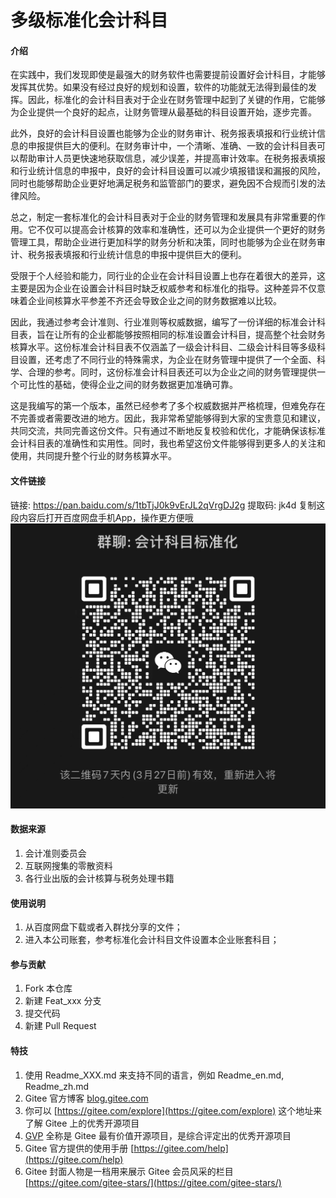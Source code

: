 # 多级标准化会计科目

#### 介绍

在实践中，我们发现即使是最强大的财务软件也需要提前设置好会计科目，才能够发挥其优势。如果没有经过良好的规划和设置，软件的功能就无法得到最佳的发挥。因此，标准化的会计科目表对于企业在财务管理中起到了关键的作用，它能够为企业提供一个良好的起点，让财务管理从最基础的科目设置开始，逐步完善。

此外，良好的会计科目设置也能够为企业的财务审计、税务报表填报和行业统计信息的申报提供巨大的便利。在财务审计中，一个清晰、准确、一致的会计科目表可以帮助审计人员更快速地获取信息，减少误差，并提高审计效率。在税务报表填报和行业统计信息的申报中，良好的会计科目设置可以减少填报错误和漏报的风险，同时也能够帮助企业更好地满足税务和监管部门的要求，避免因不合规而引发的法律风险。

总之，制定一套标准化的会计科目表对于企业的财务管理和发展具有非常重要的作用。它不仅可以提高会计核算的效率和准确性，还可以为企业提供一个更好的财务管理工具，帮助企业进行更加科学的财务分析和决策，同时也能够为企业在财务审计、税务报表填报和行业统计信息的申报中提供巨大的便利。

受限于个人经验和能力，同行业的企业在会计科目设置上也存在着很大的差异，这主要是因为企业在设置会计科目时缺乏权威参考和标准化的指导。这种差异不仅意味着企业间核算水平参差不齐还会导致企业之间的财务数据难以比较。

因此，我通过参考会计准则、行业准则等权威数据，编写了一份详细的标准会计科目表，旨在让所有的企业都能够按照相同的标准设置会计科目，提高整个社会财务核算水平。这份标准会计科目表不仅涵盖了一级会计科目、二级会计科目等多级科目设置，还考虑了不同行业的特殊需求，为企业在财务管理中提供了一个全面、科学、合理的参考。同时，这份标准会计科目表还可以为企业之间的财务管理提供一个可比性的基础，使得企业之间的财务数据更加准确可靠。

这是我编写的第一个版本，虽然已经参考了多个权威数据并严格梳理，但难免存在不完善或者需要改进的地方。因此，我非常希望能够得到大家的宝贵意见和建议，共同交流，共同完善这份文件。只有通过不断地反复校验和优化，才能确保该标准会计科目表的准确性和实用性。同时，我也希望这份文件能够得到更多人的关注和使用，共同提升整个行业的财务核算水平。

#### 文件链接
链接: https://pan.baidu.com/s/1tbTjJ0k9vErJL2qVrgDJ2g 提取码: jk4d 复制这段内容后打开百度网盘手机App，操作更方便哦
![输入图片说明](%E4%BC%9A%E8%AE%A1%E7%A7%91%E7%9B%AE%E6%A0%87%E5%87%86%E5%8C%96%20.jpg)

#### 数据来源

1.  会计准则委员会
2.  互联网搜集的零散资料
3.  各行业出版的会计核算与税务处理书籍

#### 使用说明

1.  从百度网盘下载或者入群找分享的文件；
2.  进入本公司账套，参考标准化会计科目文件设置本企业账套科目；


#### 参与贡献

1.  Fork 本仓库
2.  新建 Feat_xxx 分支
3.  提交代码
4.  新建 Pull Request


#### 特技

1.  使用 Readme\_XXX.md 来支持不同的语言，例如 Readme\_en.md, Readme\_zh.md
2.  Gitee 官方博客 [blog.gitee.com](https://blog.gitee.com)
3.  你可以 [https://gitee.com/explore](https://gitee.com/explore) 这个地址来了解 Gitee 上的优秀开源项目
4.  [GVP](https://gitee.com/gvp) 全称是 Gitee 最有价值开源项目，是综合评定出的优秀开源项目
5.  Gitee 官方提供的使用手册 [https://gitee.com/help](https://gitee.com/help)
6.  Gitee 封面人物是一档用来展示 Gitee 会员风采的栏目 [https://gitee.com/gitee-stars/](https://gitee.com/gitee-stars/)


